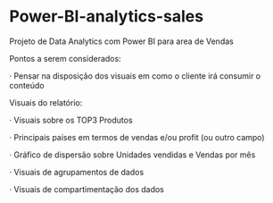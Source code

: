 # Power-BI-analytics-sales

Projeto de Data Analytics com Power BI para area de Vendas

Pontos a serem considerados:

· Pensar na disposição dos visuais em como o cliente irá consumir o conteúdo


Visuais do relatório:


· Visuais sobre os TOP3 Produtos

· Principais países em termos de vendas e/ou profit (ou outro campo)

· Gráfico de dispersão sobre Unidades vendidas e Vendas por mês

· Visuais de agrupamentos de dados

· Visuais de compartimentação dos dados
